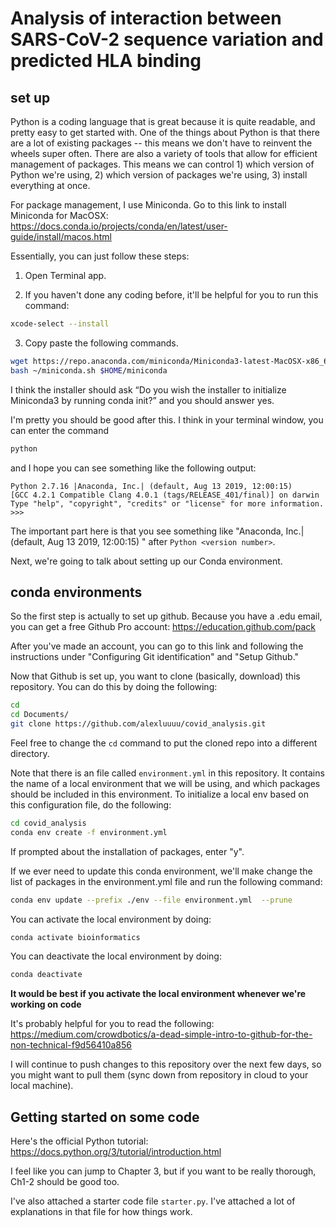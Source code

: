 # Analysis of interaction between SARS-CoV-2 sequence variation and predicted HLA binding 


## set up 

Python is a coding language that is great because it is quite readable, and pretty easy to get started with. One of the things about Python is that there are a lot of existing packages -- this means we don't have to reinvent the wheels super often. There are also a variety of tools that allow for efficient management of packages. This means we can control 1) which version of Python we're using, 2) which version of packages we're using, 3) install everything at once. 

For package management, I use Miniconda. Go to this link to install Miniconda for MacOSX: https://docs.conda.io/projects/conda/en/latest/user-guide/install/macos.html

Essentially, you can just follow these steps: 

1. Open Terminal app. 

2. If you haven't done any coding before, it'll be helpful for you to run this command: 

```bash
xcode-select --install
```

3. Copy paste the following commands. 

```bash 
wget https://repo.anaconda.com/miniconda/Miniconda3-latest-MacOSX-x86_64.sh -O ~/miniconda.sh
bash ~/miniconda.sh $HOME/miniconda
```

I think the installer should ask “Do you wish the installer to initialize Miniconda3 by running conda init?” and you should answer yes. 

I'm pretty you should be good after this. I think in your terminal window, you can enter the command

```bash
python
```

and I hope you can see something like the following output: 

```
Python 2.7.16 |Anaconda, Inc.| (default, Aug 13 2019, 12:00:15) 
[GCC 4.2.1 Compatible Clang 4.0.1 (tags/RELEASE_401/final)] on darwin
Type "help", "copyright", "credits" or "license" for more information.
>>> 
```

The important part here is that you see something like "Anaconda, Inc.| (default, Aug 13 2019, 12:00:15) " after `Python <version number>`. 



Next, we're going to talk about setting up our Conda environment. 


## conda environments 

So the first step is actually to set up github. Because you have a .edu email, you can get a free Github Pro account: https://education.github.com/pack


After you've made an account, you can go to this link and following the instructions under "Configuring Git identification" and "Setup Github." 

Now that Github is set up, you want to clone (basically, download) this repository. You can do this by doing the following: 

```bash
cd 
cd Documents/
git clone https://github.com/alexluuuu/covid_analysis.git
```

Feel free to change the `cd` command to put the cloned repo into a different directory. 

Note that there is an file called `environment.yml` in this repository. It contains the name of a local environment that we will be using, and which packages should be included in this environment. To initialize a local env based on this configuration file, do the following:

```bash
cd covid_analysis
conda env create -f environment.yml
```

If prompted about the installation of packages, enter "y". 

If we ever need to update this conda environment, we'll make change the list of packages in the environment.yml file and run the following command: 

```bash 
conda env update --prefix ./env --file environment.yml  --prune
```

You can activate the local environment by doing: 

```bash
conda activate bioinformatics 
```

You can deactivate the local environment by doing: 

```bash
conda deactivate
```

**It would be best if you activate the local environment whenever we're working on code** 

It's probably helpful for you to read the following: 
https://medium.com/crowdbotics/a-dead-simple-intro-to-github-for-the-non-technical-f9d56410a856

I will continue to push changes to this repository over the next few days, so you might want to pull them (sync down from repository in cloud to your local machine). 


## Getting started on some code 

Here's the official Python tutorial: https://docs.python.org/3/tutorial/introduction.html

I feel like you can jump to Chapter 3, but if you want to be really thorough, Ch1-2 should be good too. 

I've also attached a starter code file `starter.py`. I've attached a lot of explanations in that file for how things work. 


